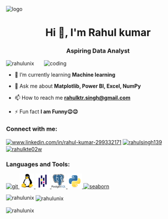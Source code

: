 ![logo](https://github.com/Rahulunix/Rahul-unix/blob/main/Github%20Banner.jpeg)
<h1 align="center">Hi 👋, I'm Rahul kumar</h1>
<h3 align="center">Aspiring Data Analyst</h3>

<img align= "right" alt="coding" width="400" src="https://www.bing.com/th/id/OGC.e632bd89ef30dcf257c25aa52845f2c7?pid=1.7&rurl=https%3a%2f%2fi.pinimg.com%2foriginals%2fef%2f16%2fe4%2fef16e4e68b0d3cb81e6bb8a8c3258d7e.gif&ehk=992WMKTS%2brM9eIxMuOrvBZ6sL62jlIuLareGTHYjULk%3d">


<p align="left"> <img src="https://komarev.com/ghpvc/?username=rahulunix&label=Profile%20views&color=0e75b6&style=flat" alt="rahulunix" /> </p>

- 🌱 I’m currently learning **Machine learning**

- 💬 Ask me about **Matplotlib, Power BI, Excel, NumPy**

- 📫 How to reach me **rahulktr.singh@gmail.com**

- ⚡ Fun fact **I am Funny😉😉**

<h3 align="left">Connect with me:</h3>
<p align="left">
<a href="https://linkedin.com/in/www.linkedin.com/in/rahul-kumar-299332171" target="blank"><img align="center" src="https://raw.githubusercontent.com/rahuldkjain/github-profile-readme-generator/master/src/images/icons/Social/linked-in-alt.svg" alt="www.linkedin.com/in/rahul-kumar-299332171" height="30" width="40" /></a>
<a href="https://instagram.com/rahulsingh139" target="blank"><img align="center" src="https://raw.githubusercontent.com/rahuldkjain/github-profile-readme-generator/master/src/images/icons/Social/instagram.svg" alt="rahulsingh139" height="30" width="40" /></a>
<a href="https://auth.geeksforgeeks.org/user/rahulkte02w" target="blank"><img align="center" src="https://raw.githubusercontent.com/rahuldkjain/github-profile-readme-generator/master/src/images/icons/Social/geeks-for-geeks.svg" alt="rahulkte02w" height="30" width="40" /></a>
</p>

<h3 align="left">Languages and Tools:</h3>
<p align="left"> <a href="https://git-scm.com/" target="_blank" rel="noreferrer"> <img src="https://www.vectorlogo.zone/logos/git-scm/git-scm-icon.svg" alt="git" width="40" height="40"/> </a> <a href="https://www.linux.org/" target="_blank" rel="noreferrer"> <img src="https://raw.githubusercontent.com/devicons/devicon/master/icons/linux/linux-original.svg" alt="linux" width="40" height="40"/> </a> <a href="https://pandas.pydata.org/" target="_blank" rel="noreferrer"> <img src="https://raw.githubusercontent.com/devicons/devicon/2ae2a900d2f041da66e950e4d48052658d850630/icons/pandas/pandas-original.svg" alt="pandas" width="40" height="40"/> </a> <a href="https://www.postgresql.org" target="_blank" rel="noreferrer"> <img src="https://raw.githubusercontent.com/devicons/devicon/master/icons/postgresql/postgresql-original-wordmark.svg" alt="postgresql" width="40" height="40"/> </a> <a href="https://www.python.org" target="_blank" rel="noreferrer"> <img src="https://raw.githubusercontent.com/devicons/devicon/master/icons/python/python-original.svg" alt="python" width="40" height="40"/> </a> <a href="https://seaborn.pydata.org/" target="_blank" rel="noreferrer"> <img src="https://seaborn.pydata.org/_images/logo-mark-lightbg.svg" alt="seaborn" width="40" height="40"/> </a> </p>

<p><img align="left" src="https://github-readme-stats.vercel.app/api/top-langs?username=rahulunix&show_icons=true&locale=en&layout=compact" alt="rahulunix" /></p>

<p>&nbsp;<img align="center" src="https://github-readme-stats.vercel.app/api?username=rahulunix&show_icons=true&locale=en" alt="rahulunix" /></p>

<p><img align="center" src="https://github-readme-streak-stats.herokuapp.com/?user=rahulunix&" alt="rahulunix" /></p>
